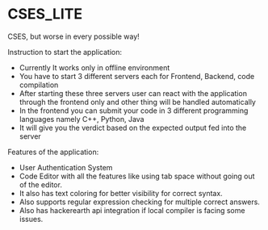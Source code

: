 # CSES_LITE
CSES, but worse in every possible way!

Instruction to start the application:
* Currently It works only in offline environment
* You have to start 3 different servers each for Frontend, Backend, code compilation
* After starting these three servers user can react with the application through the frontend only and other thing will be handled automatically
* In the frontend you can submit your code in 3 different programming languages namely C++, Python, Java
* It will give you the verdict based on the expected output fed into the server

Features of the application:
* User Authentication System
* Code Editor with all the features like using tab space without going out of the editor.
* It also has text coloring for better visibility for correct syntax.
* Also supports regular expression checking for multiple correct answers.
* Also has hackerearth api integration if local compiler is facing some issues.
